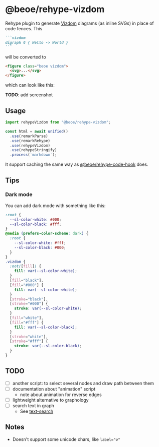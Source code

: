 # @beoe/rehype-vizdom

Rehype plugin to generate [Vizdom](https://github.com/vizdom-dev/vizdom) diagrams (as inline SVGs) in place of code fences. This

````md
```vizdom
digraph G { Hello -> World }
```
````

will be converted to

```html
<figure class="beoe vizdom">
  <svg>...</svg>
</figure>
```

which can look like this:

**TODO**: add screenshot

## Usage

```js
import rehypeVizdom from "@beoe/rehype-vizdom";

const html = await unified()
  .use(remarkParse)
  .use(remarkRehype)
  .use(rehypeVizdom)
  .use(rehypeStringify)
  .process(`markdown`);
```

It support caching the same way as [@beoe/rehype-code-hook](/packages/rehype-code-hook/) does.

## Tips

### Dark mode

You can add dark mode with something like this:

```css
:root {
  --sl-color-white: #000;
  --sl-color-black: #fff;
}
@media (prefers-color-scheme: dark) {
  :root {
    --sl-color-white: #fff;
    --sl-color-black: #000;
  }
}
.vizdom {
  :not([fill]) {
    fill: var(--sl-color-white);
  }
  [fill="black"],
  [fill="#000"] {
    fill: var(--sl-color-white);
  }
  [stroke="black"],
  [stroke="#000"] {
    stroke: var(--sl-color-white);
  }
  [fill="white"],
  [fill="#fff"] {
    fill: var(--sl-color-black);
  }
  [stroke="white"],
  [stroke="#fff"] {
    stroke: var(--sl-color-black);
  }
}
```

## TODO

- [ ] another script: to select several nodes and draw path between them
- [ ] documentation about "animation" script
  - note about animation for reverse edges
- [ ] lightweight alternative to graphology
- [ ] search text in graph
  - See [text-search](https://github.com/stereobooster/facets/blob/main/notes/text-search.md#candidates)

## Notes

- Doesn't support some unicode chars, like `label="∅"`
